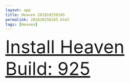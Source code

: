 ```yaml
---
layout: app
title: Heaven 201810250245
permalink: 201810250245.html
tags: [Heaven]
---
```

<div class="pure-g">
    <div class="pure-u-1-1" style="font-size: 4em">
        <a class="pure-button-primary" href="itms-services://?action=download-manifest&url=https%3A%2F%2Flitsungyisigono.github.io%2FTestScript%2Fmanifests%2F201810250245.plist"><i class="fa fa-download" aria-hidden="true"></i>Install Heaven Build: 925</a>
    </div>
</div>